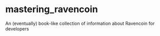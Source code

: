# mastering_ravencoin
An (eventually) book-like collection of information about Ravencoin for developers
